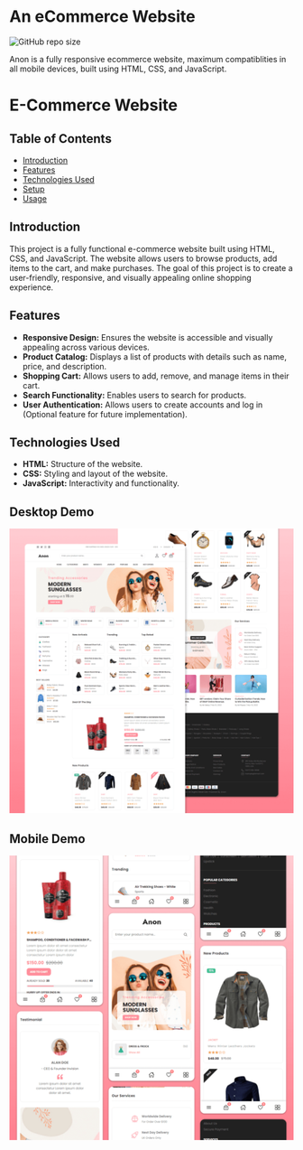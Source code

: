 #  An eCommerce Website

![GitHub repo size](https://img.shields.io/github/repo-size/codewithsadee/anon-ecommerce-website)


Anon is a fully responsive ecommerce website, maximum compatiblities in all mobile devices, built using HTML, CSS, and JavaScript.

# E-Commerce Website

## Table of Contents
- [Introduction](#introduction)
- [Features](#features)
- [Technologies Used](#technologies-used)
- [Setup](#setup)
- [Usage](#usage)


## Introduction
This project is a fully functional e-commerce website built using HTML, CSS, and JavaScript. The website allows users to browse products, add items to the cart, and make purchases. The goal of this project is to create a user-friendly, responsive, and visually appealing online shopping experience.

## Features
- **Responsive Design:** Ensures the website is accessible and visually appealing across various devices.
- **Product Catalog:** Displays a list of products with details such as name, price, and description.
- **Shopping Cart:** Allows users to add, remove, and manage items in their cart.
- **Search Functionality:** Enables users to search for products.
- **User Authentication:** Allows users to create accounts and log in (Optional feature for future implementation).

## Technologies Used
- **HTML:** Structure of the website.
- **CSS:** Styling and layout of the website.
- **JavaScript:** Interactivity and functionality.





## Desktop Demo
![Anon Desktop Demo](./website-demo-image/desktop.png "Desktop Demo")
## Mobile Demo
![Anon Mobile Demo](./website-demo-image/mobile.png "Mobile Demo")








